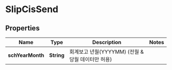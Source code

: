 

# SlipCisSend


## Properties

Name | Type | Description | Notes
------------ | ------------- | ------------- | -------------
**schYearMonth** | **String** | 회계보고 년월(YYYYMM) (전월 &amp; 당월 데이터만 허용) | 



